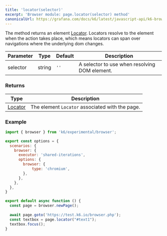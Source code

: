 ```yaml
---
title: 'locator(selector)'
excerpt: 'Browser module: page.locator(selector) method'
canonicalUrl: https://grafana.com/docs/k6/latest/javascript-api/k6-browser/page/locator/
---
```


The method returns an element [Locator](/javascript-api/k6-experimental/browser/locator/). Locators resolve to the element when the action takes place, which means locators can span over navigations where the underlying dom changes.


| Parameter       | Type   | Default | Description                                                                                                                                                                                                                           |
|-----------------|--------|---------|---------------------------------------------------------------------------------------------------------------------------------------------------------------------------------------------------------------------------------------|
| selector        | string  | `''`    |  A selector to use when resolving DOM element.                                                                                                               |

### Returns

| Type                 | Description                                                                                     |
| ----                 | -----------                                                                                     |
| [Locator](/javascript-api/k6-experimental/browser/locator/)               | The element `Locator` associated with the page.        |

### Example

<CodeGroup labels={[]}>

```javascript
import { browser } from 'k6/experimental/browser';

export const options = {
  scenarios: {
    browser: {
      executor: 'shared-iterations',
      options: {
        browser: {
            type: 'chromium',
        },
      },
    },
  },
}

export default async function () {
  const page = browser.newPage();
  
  await page.goto('https://test.k6.io/browser.php');
  const textbox = page.locator("#text1");
  textbox.focus();
}
```

</CodeGroup>